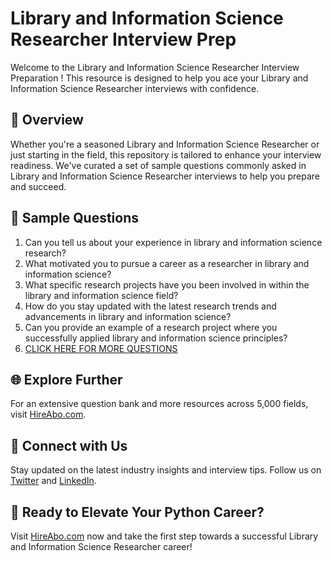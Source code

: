 # Library and Information Science Researcher Interview Prep

Welcome to the Library and Information Science Researcher Interview Preparation ! This resource is designed to help you ace your Library and Information Science Researcher interviews with confidence.

## 🚀 Overview

Whether you're a seasoned Library and Information Science Researcher or just starting in the field, this repository is tailored to enhance your interview readiness. We've curated a set of sample questions commonly asked in Library and Information Science Researcher interviews to help you prepare and succeed.

## 📝 Sample Questions

1. Can you tell us about your experience in library and information science research?
2. What motivated you to pursue a career as a researcher in library and information science?
3. What specific research projects have you been involved in within the library and information science field?
4. How do you stay updated with the latest research trends and advancements in library and information science?
5. Can you provide an example of a research project where you successfully applied library and information science principles?
6. [CLICK HERE FOR MORE QUESTIONS](https://hireabo.com/job/18_1_18/Library%20and%20Information%20Science%20Researcher)

## 🌐 Explore Further

For an extensive question bank and more resources across 5,000 fields, visit [HireAbo.com](https://www.hireabo.com).

## 📱 Connect with Us

Stay updated on the latest industry insights and interview tips. Follow us on [Twitter](https://twitter.com/hireabo) and [LinkedIn](https://www.linkedin.com/in/hire-abo-3609972a8/).

## 🚀 Ready to Elevate Your Python Career?

Visit [HireAbo.com](https://www.hireabo.com) now and take the first step towards a successful Library and Information Science Researcher career!